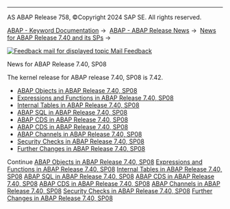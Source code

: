   

* * *

AS ABAP Release 758, ©Copyright 2024 SAP SE. All rights reserved.

[ABAP - Keyword Documentation](javascript:call_link\('abenabap.htm'\)) →  [ABAP - ABAP Release News](javascript:call_link\('abennews.htm'\)) →  [News for ABAP Release 7.40 and its SPs](javascript:call_link\('abennews-740.htm'\)) → 

 [![](Mail.gif?object=Mail.gif "Feedback mail for displayed topic") Mail Feedback](mailto:f1_help@sap.com?subject=Feedback%20on%20ABAP%20Documentation&body=Document:%20News%20for%20ABAP%20Release%207.40%2C%20SP08%2C%20ABENNEWS-740_SP08%2C%20758%0D%0A%0D%0AError:%0D%0A%0D%0A%0D%0A%0D%0ASuggestion%20for%20improvement:)

News for ABAP Release 7.40, SP08

The kernel release for ABAP release 7.40, SP08 is 7.42.

-   [ABAP Objects in ABAP Release 7.40, SP08](javascript:call_link\('abennews-740_sp08-abap_objects.htm'\))
-   [Expressions and Functions in ABAP Release 7.40, SP08](javascript:call_link\('abennews-740_sp08-expressions.htm'\))
-   [Internal Tables in ABAP Release 7.40, SP08](javascript:call_link\('abennews-740_sp08-itab.htm'\))
-   [ABAP SQL in ABAP Release 7.40, SP08](javascript:call_link\('abennews-740_sp08-abap_sql.htm'\))
-   [ABAP CDS in ABAP Release 7.40, SP08](javascript:call_link\('abennews-740_sp08-abap_cds.htm'\))
-   [ABAP CDS in ABAP Release 7.40, SP08](javascript:call_link\('abennews-740_sp08-amdp.htm'\))
-   [ABAP Channels in ABAP Release 7.40, SP08](javascript:call_link\('abennews-740_sp08-abap_channels.htm'\))
-   [Security Checks in ABAP Release 7.40, SP08](javascript:call_link\('abennews-740_sp08-slin_sec.htm'\))
-   [Further Changes in ABAP Release 7.40, SP08](javascript:call_link\('abennews-740_sp08-others.htm'\))

Continue
[ABAP Objects in ABAP Release 7.40, SP08](javascript:call_link\('abennews-740_sp08-abap_objects.htm'\))
[Expressions and Functions in ABAP Release 7.40, SP08](javascript:call_link\('abennews-740_sp08-expressions.htm'\))
[Internal Tables in ABAP Release 7.40, SP08](javascript:call_link\('abennews-740_sp08-itab.htm'\))
[ABAP SQL in ABAP Release 7.40, SP08](javascript:call_link\('abennews-740_sp08-abap_sql.htm'\))
[ABAP CDS in ABAP Release 7.40, SP08](javascript:call_link\('abennews-740_sp08-abap_cds.htm'\))
[ABAP CDS in ABAP Release 7.40, SP08](javascript:call_link\('abennews-740_sp08-amdp.htm'\))
[ABAP Channels in ABAP Release 7.40, SP08](javascript:call_link\('abennews-740_sp08-abap_channels.htm'\))
[Security Checks in ABAP Release 7.40, SP08](javascript:call_link\('abennews-740_sp08-slin_sec.htm'\))
[Further Changes in ABAP Release 7.40, SP08](javascript:call_link\('abennews-740_sp08-others.htm'\))